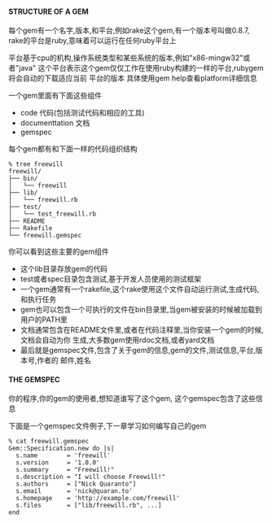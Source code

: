 #### STRUCTURE OF A GEM

每个gem有一个名字,版本,和平台,例如rake这个gem,有一个版本号叫做0.8.7,
rake的平台是ruby,意味着可以运行在任何ruby平台上

平台基于cpu的机构,操作系统类型和某些系统的版本,例如"x86-mingw32"或者"java"
这个平台表示这个gem仅仅工作在使用ruby构建的一样的平台,rubygem将会自动的下载适应当前
平台的版本 具体使用gem help查看platform详细信息

一个gem里面有下面这些组件

* code 代码(包括测试代码和相应的工具)
* documenttation 文档
* gemspec

每个gem都有和下面一样的代码组织结构

    % tree freewill
    freewill/
    ├── bin/
    │   └── freewill
    ├── lib/
    │   └── freewill.rb
    ├── test/
    │   └── test_freewill.rb
    ├── README
    ├── Rakefile
    └── freewill.gemspec

你可以看到这些主要的gem组件

* 这个lib目录存放gem的代码
* test或者spec目录包含测试,基于开发人员使用的测试框架
* 一个gem通常有一个rakefile,这个rake使用这个文件自动运行测试,生成代码,和执行任务
* gem也可以包含一个可执行的文件在bin目录里,当gem被安装的时候被加载到用户的PATH里
* 文档通常包含在README文件里,或者在代码注释里,当你安装一个gem的时候,文档会自动为你
生成,大多数gem使用rdoc文档,或者yard文档
* 最后就是gemspec文件,包含了关于gem的信息,gem的文件,测试信息,平台,版本号,作者的
邮件,姓名

#### THE GEMSPEC

你的程序,你的gem的使用者,想知道谁写了这个gem, 这个gemspec包含了这些信息

下面是一个gemspec文件例子,下一章学习如何编写自己的gem

    % cat freewill.gemspec
    Gem::Specification.new do |s|
      s.name        = 'freewill'
      s.version     = '1.0.0'
      s.summary     = "Freewill!"
      s.description = "I will choose Freewill!"
      s.authors     = ["Nick Quaranto"]
      s.email       = 'nick@quaran.to'
      s.homepage    = 'http://example.com/freewill'
      s.files       = ["lib/freewill.rb", ...]
    end

